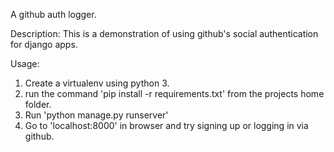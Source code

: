 A github auth logger.

Description:
This is a demonstration of using github's social authentication for django apps.

Usage:
1) Create a virtualenv using python 3.
2) run the command 'pip install -r requirements.txt' from the projects home folder.
3) Run 'python manage.py runserver'
4) Go to 'localhost:8000' in browser and try signing up or logging in via github.

